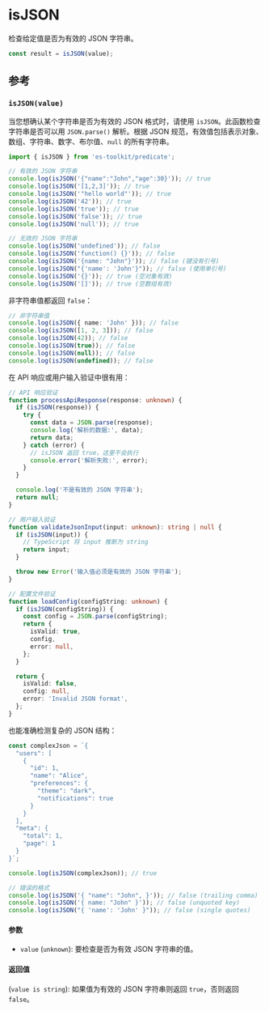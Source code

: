 # isJSON

检查给定值是否为有效的 JSON 字符串。

```typescript
const result = isJSON(value);
```

## 参考

### `isJSON(value)`

当您想确认某个字符串是否为有效的 JSON 格式时，请使用 `isJSON`。此函数检查字符串是否可以用 `JSON.parse()` 解析。根据 JSON 规范，有效值包括表示对象、数组、字符串、数字、布尔值、`null` 的所有字符串。

```typescript
import { isJSON } from 'es-toolkit/predicate';

// 有效的 JSON 字符串
console.log(isJSON('{"name":"John","age":30}')); // true
console.log(isJSON('[1,2,3]')); // true
console.log(isJSON('"hello world"')); // true
console.log(isJSON('42')); // true
console.log(isJSON('true')); // true
console.log(isJSON('false')); // true
console.log(isJSON('null')); // true

// 无效的 JSON 字符串
console.log(isJSON('undefined')); // false
console.log(isJSON('function() {}')); // false
console.log(isJSON('{name: "John"}')); // false (键没有引号)
console.log(isJSON("{'name': 'John'}")); // false (使用单引号)
console.log(isJSON('{}')); // true (空对象有效)
console.log(isJSON('[]')); // true (空数组有效)
```

非字符串值都返回 `false`：

```typescript
// 非字符串值
console.log(isJSON({ name: 'John' })); // false
console.log(isJSON([1, 2, 3])); // false
console.log(isJSON(42)); // false
console.log(isJSON(true)); // false
console.log(isJSON(null)); // false
console.log(isJSON(undefined)); // false
```

在 API 响应或用户输入验证中很有用：

```typescript
// API 响应验证
function processApiResponse(response: unknown) {
  if (isJSON(response)) {
    try {
      const data = JSON.parse(response);
      console.log('解析的数据:', data);
      return data;
    } catch (error) {
      // isJSON 返回 true，这里不会执行
      console.error('解析失败:', error);
    }
  }

  console.log('不是有效的 JSON 字符串');
  return null;
}

// 用户输入验证
function validateJsonInput(input: unknown): string | null {
  if (isJSON(input)) {
    // TypeScript 将 input 推断为 string
    return input;
  }

  throw new Error('输入值必须是有效的 JSON 字符串');
}

// 配置文件验证
function loadConfig(configString: unknown) {
  if (isJSON(configString)) {
    const config = JSON.parse(configString);
    return {
      isValid: true,
      config,
      error: null,
    };
  }

  return {
    isValid: false,
    config: null,
    error: 'Invalid JSON format',
  };
}
```

也能准确检测复杂的 JSON 结构：

```typescript
const complexJson = `{
  "users": [
    {
      "id": 1,
      "name": "Alice",
      "preferences": {
        "theme": "dark",
        "notifications": true
      }
    }
  ],
  "meta": {
    "total": 1,
    "page": 1
  }
}`;

console.log(isJSON(complexJson)); // true

// 错误的格式
console.log(isJSON('{ "name": "John", }')); // false (trailing comma)
console.log(isJSON('{ name: "John" }')); // false (unquoted key)
console.log(isJSON("{ 'name': 'John' }")); // false (single quotes)
```

#### 参数

- `value` (`unknown`): 要检查是否为有效 JSON 字符串的值。

#### 返回值

(`value is string`): 如果值为有效的 JSON 字符串则返回 `true`，否则返回 `false`。
